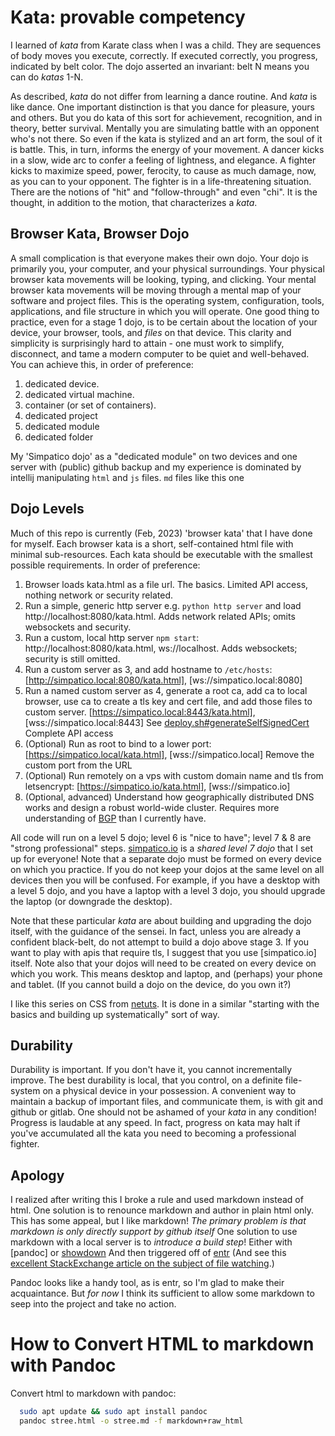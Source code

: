 # Kata: provable competency

I learned of *kata* from Karate class when I was a child.
They are sequences of body moves you execute, correctly.
If executed correctly, you progress, indicated by belt color.
The dojo asserted an invariant: belt N means you can do *katas* 1-N.

As described, *kata* do not differ from learning a dance routine.
And *kata* is like dance.
One important distinction is that you dance for pleasure, yours and others.
But you do kata of this sort for achievement, recognition, and in theory, better survival.
Mentally you are simulating battle with an opponent who's not there.
So even if the kata is stylized and an art form, the soul of it is battle.
This, in turn, informs the energy of your movement.
A dancer kicks in a slow, wide arc to confer a feeling of lightness, and elegance.
A fighter kicks to maximize speed, power, ferocity, to cause as much damage, now, as you can to your opponent.
The fighter is in a life-threatening situation.
There are the notions of "hit" and "follow-through" and even "chi".
It is the thought, in addition to the motion, that characterizes a *kata*.

## Browser Kata, Browser Dojo

A small complication is that everyone makes their own dojo.
Your dojo is primarily you, your computer, and your physical surroundings.
Your physical browser kata movements will be looking, typing, and clicking.
Your mental browser kata movements will be moving through a mental map of your software and project files.
This is the operating system, configuration, tools, applications, and file structure in which you will operate.
One good thing to practice, even for a stage 1 dojo, is to be certain about the location of your device, your browser, tools, and *files* on that device.
This clarity and simplicity is surprisingly hard to attain - one must work to simplify, disconnect, and tame a modern computer to be quiet and well-behaved. You can achieve this, in order of preference:

  1. dedicated device.
  1. dedicated virtual machine.
  1. container (or set of containers).
  1. dedicated project
  1. dedicated module
  1. dedicated folder

My 'Simpatico dojo' as a "dedicated module" on two devices and one server with (public) github backup and my experience is dominated by intellij manipulating `html` and `js` files.
`md` files like this one

## Dojo Levels
Much of this repo is currently (Feb, 2023) 'browser kata' that I have done for myself.
Each browser kata is a short, self-contained html file with minimal sub-resources.
Each kata should be executable with the smallest possible requirements. In order of preference:

  1. Browser loads kata.html as a file url.
     The basics. Limited API access, nothing network or security related.
  2. Run a simple, generic http server e.g. `python http server` and load http://localhost:8080/kata.html.
     Adds network related APIs; omits websockets and security.
  3. Run a custom, local http server `npm start`: http://localhost:8080/kata.html,  ws://localhost.
     Adds websockets; security is still omitted.
  4. Run a custom server as 3, and add hostname to `/etc/hosts`:  [http://simpatico.local:8080/kata.html],  [ws://simpatico.local:8080]
  5. Run a named custom server as 4, generate a root ca, add ca to local browser, use ca to create a tls key and cert file, and add those files to custom server.
     [https://simpatico.local:8443/kata.html],  [wss://simpatico.local:8443]
     See [deploy.sh#generateSelfSignedCert](/devops/deploy.sh)
     Complete API access
  6. (Optional) Run as root to bind to a lower port: [https://simpatico.local/kata.html],  [wss://simpatico.local]
     Remove the custom port from the URL
  7. (Optional) Run remotely on a vps with custom domain name and tls from letsencrypt: [https://simpatico.io/kata.html],  [wss://simpatico.io]
  8. (Optional, advanced) Understand how geographically distributed DNS works and design a robust world-wide cluster.
     Requires more understanding of [BGP](https://en.wikipedia.org/wiki/Border_Gateway_Protocol) than I currently have.

All code will run on a level 5 dojo; level 6 is "nice to have"; level 7 & 8 are "strong professional" steps.
[simpatico.io](https://simpatico.io) is a *shared level 7 dojo* that I set up for everyone!
Note that a separate dojo must be formed on every device on which you practice.
If you do not keep your dojos at the same level on all devices then you will be confused.
For example, if you have a desktop with a level 5 dojo, and you have a laptop with a level 3 dojo, you should upgrade the laptop (or downgrade the desktop).

Note that these particular *kata* are about building and upgrading the dojo itself, with the guidance of the sensei.
In fact, unless you are already a confident black-belt, do not attempt to build a dojo above stage 3.
If you want to play with apis that require tls, I suggest that you use [simpatico.io] itself.
Note also that your dojos will need to be created on every device on which you work.
This means desktop and laptop, and (perhaps) your phone and tablet.
(If you cannot build a dojo on the device, do you own it?)

I like this series on CSS from [netuts](https://code.tutsplus.com/tutorials/from-psd-to-html-building-a-set-of-website-designs-step-by-step--net-37).
It is done in a similar "starting with the basics and building up systematically" sort of way.

## Durability
Durability is important.
If you don't have it, you cannot incrementally improve.
The best durability is local, that you control, on a definite file-system on a physical device in your possession.
A convenient way to maintain a backup of important files, and communicate them, is with git and github or gitlab.
One should not be ashamed of your *kata* in any condition!
Progress is laudable at any speed.
In fact, progress on kata may halt if you've accumulated all the kata you need to becoming a professional fighter.


## Apology
I realized after writing this I broke a rule and used markdown instead of html.
One solution is to renounce markdown and author in plain html only.
This has some appeal, but I like markdown!
*The primary problem is that markdown is only directly support by github itself*
One solution to use markdown with a local server is to *introduce a build step*!
Either with [pandoc] or [showdown](https://github.com/showdownjs/showdown)
And then triggered off of [entr](https://github.com/eradman/entr) (And see this [excellent StackExchange article on the subject of file watching](https://superuser.com/questions/181517/how-to-execute-a-command-whenever-a-file-changes).)

Pandoc looks like a handy tool, as is entr, so I'm glad to make their acquaintance.
But *for now* I think its sufficient to allow some markdown to seep into the project and take no action.

# How to Convert HTML to markdown with Pandoc

Convert html to markdown with pandoc:
```bash
  sudo apt update && sudo apt install pandoc
  pandoc stree.html -o stree.md -f markdown+raw_html
```

